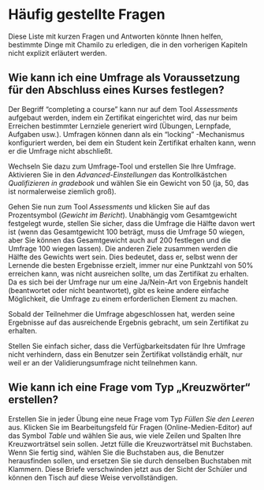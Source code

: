 # Häufig gestellte Fragen

Diese Liste mit kurzen Fragen und Antworten könnte Ihnen helfen, bestimmte Dinge mit Chamilo zu erledigen, die in den vorherigen Kapiteln nicht explizit erläutert werden.

## Wie kann ich eine Umfrage als Voraussetzung für den Abschluss eines Kurses festlegen? <a id="how-can-i-set-a-survey-as-a-requirement-to-complete-a-course"></a>

Der Begriff “completing a course” kann nur auf dem Tool _Assessments_ aufgebaut werden, indem ein Zertifikat eingerichtet wird, das nur beim Erreichen bestimmter Lernziele generiert wird \(Übungen, Lernpfade, Aufgaben usw.). Umfragen können dann als ein “locking” -Mechanismus konfiguriert werden, bei dem ein Student kein Zertifikat erhalten kann, wenn er die Umfrage nicht abschließt.

Wechseln Sie dazu zum Umfrage-Tool und erstellen Sie Ihre Umfrage. Aktivieren Sie in den _Advanced-Einstellungen_ das Kontrollkästchen _Qualifizieren in gradebook_ und wählen Sie ein Gewicht von 50 \(ja, 50, das ist normalerweise ziemlich groß\).

Gehen Sie nun zum Tool _Assessments_ und klicken Sie auf das Prozentsymbol \(_Gewicht im Bericht_\). Unabhängig vom Gesamtgewicht festgelegt wurde, stellen Sie sicher, dass die Umfrage die Hälfte davon wert ist \(wenn das Gesamtgewicht 100 beträgt, muss die Umfrage 50 wiegen, aber Sie können das Gesamtgewicht auch auf 200 festlegen und die Umfrage 100 wiegen lassen\). Die anderen Ziele zusammen werden die Hälfte des Gewichts wert sein. Dies bedeutet, dass er, selbst wenn der Lernende die besten Ergebnisse erzielt, immer nur eine Punktzahl von 50% erreichen kann, was nicht ausreichen sollte, um das Zertifikat zu erhalten. Da es sich bei der Umfrage nur um eine Ja/Nein-Art von Ergebnis handelt \(beantwortet oder nicht beantwortet\), gibt es keine andere einfache Möglichkeit, die Umfrage zu einem erforderlichen Element zu machen.

Sobald der Teilnehmer die Umfrage abgeschlossen hat, werden seine Ergebnisse auf das ausreichende Ergebnis gebracht, um sein Zertifikat zu erhalten.

Stellen Sie einfach sicher, dass die Verfügbarkeitsdaten für Ihre Umfrage nicht verhindern, dass ein Benutzer sein Zertifikat vollständig erhält, nur weil er an der Validierungsumfrage nicht teilnehmen kann.

## Wie kann ich eine Frage vom Typ „Kreuzwörter“ erstellen? <a id="how-can-i-create-a-crosswords-type-question"></a>

Erstellen Sie in jeder Übung eine neue Frage vom Typ _Füllen Sie den Leeren_ aus. Klicken Sie im Bearbeitungsfeld für Fragen \(Online-Medien-Editor\) auf das Symbol _Table_ und wählen Sie aus, wie viele Zeilen und Spalten Ihre Kreuzworträtsel sein sollen. Jetzt fülle die Kreuzworträtsel mit Buchstaben. Wenn Sie fertig sind, wählen Sie die Buchstaben aus, die Benutzer herausfinden sollen, und ersetzen Sie sie durch denselben Buchstaben mit Klammern. Diese Briefe verschwinden jetzt aus der Sicht der Schüler und können den Tisch auf diese Weise vervollständigen.